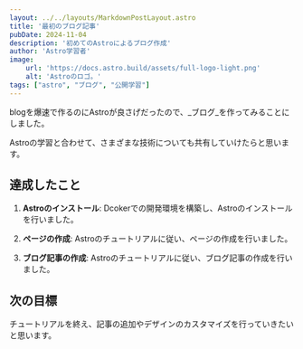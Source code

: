 ```yaml
---
layout: ../../layouts/MarkdownPostLayout.astro
title: '最初のブログ記事'
pubDate: 2024-11-04
description: '初めてのAstroによるブログ作成'
author: 'Astro学習者'
image:
    url: 'https://docs.astro.build/assets/full-logo-light.png'
    alt: 'Astroのロゴ。'
tags: ["astro", "ブログ", "公開学習"]
---
```

blogを爆速で作るのにAstroが良さげだったので、_ブログ_を作ってみることにしました。

Astroの学習と合わせて、さまざまな技術についても共有していけたらと思います。

## 達成したこと

1. **Astroのインストール**: Dcokerでの開発環境を構築し、Astroのインストールを行いました。

2. **ページの作成**: Astroのチュートリアルに従い、ページの作成を行いました。

3. **ブログ記事の作成**: Astroのチュートリアルに従い、ブログ記事の作成を行いました。

## 次の目標

チュートリアルを終え、記事の追加やデザインのカスタマイズを行っていきたいと思います。